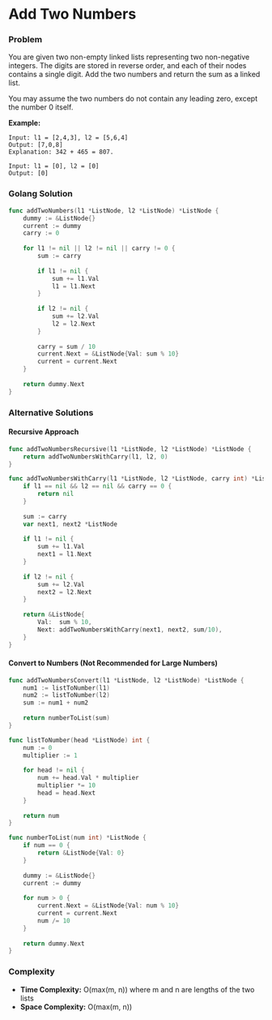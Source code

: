 # Add Two Numbers

### Problem
You are given two non-empty linked lists representing two non-negative integers. The digits are stored in reverse order, and each of their nodes contains a single digit. Add the two numbers and return the sum as a linked list.

You may assume the two numbers do not contain any leading zero, except the number 0 itself.

**Example:**
```
Input: l1 = [2,4,3], l2 = [5,6,4]
Output: [7,0,8]
Explanation: 342 + 465 = 807.

Input: l1 = [0], l2 = [0]
Output: [0]
```

### Golang Solution

```go
func addTwoNumbers(l1 *ListNode, l2 *ListNode) *ListNode {
    dummy := &ListNode{}
    current := dummy
    carry := 0
    
    for l1 != nil || l2 != nil || carry != 0 {
        sum := carry
        
        if l1 != nil {
            sum += l1.Val
            l1 = l1.Next
        }
        
        if l2 != nil {
            sum += l2.Val
            l2 = l2.Next
        }
        
        carry = sum / 10
        current.Next = &ListNode{Val: sum % 10}
        current = current.Next
    }
    
    return dummy.Next
}
```

### Alternative Solutions

#### **Recursive Approach**
```go
func addTwoNumbersRecursive(l1 *ListNode, l2 *ListNode) *ListNode {
    return addTwoNumbersWithCarry(l1, l2, 0)
}

func addTwoNumbersWithCarry(l1 *ListNode, l2 *ListNode, carry int) *ListNode {
    if l1 == nil && l2 == nil && carry == 0 {
        return nil
    }
    
    sum := carry
    var next1, next2 *ListNode
    
    if l1 != nil {
        sum += l1.Val
        next1 = l1.Next
    }
    
    if l2 != nil {
        sum += l2.Val
        next2 = l2.Next
    }
    
    return &ListNode{
        Val:  sum % 10,
        Next: addTwoNumbersWithCarry(next1, next2, sum/10),
    }
}
```

#### **Convert to Numbers (Not Recommended for Large Numbers)**
```go
func addTwoNumbersConvert(l1 *ListNode, l2 *ListNode) *ListNode {
    num1 := listToNumber(l1)
    num2 := listToNumber(l2)
    sum := num1 + num2
    
    return numberToList(sum)
}

func listToNumber(head *ListNode) int {
    num := 0
    multiplier := 1
    
    for head != nil {
        num += head.Val * multiplier
        multiplier *= 10
        head = head.Next
    }
    
    return num
}

func numberToList(num int) *ListNode {
    if num == 0 {
        return &ListNode{Val: 0}
    }
    
    dummy := &ListNode{}
    current := dummy
    
    for num > 0 {
        current.Next = &ListNode{Val: num % 10}
        current = current.Next
        num /= 10
    }
    
    return dummy.Next
}
```

### Complexity
- **Time Complexity:** O(max(m, n)) where m and n are lengths of the two lists
- **Space Complexity:** O(max(m, n))
